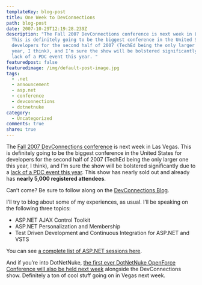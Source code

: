 ```yaml
---
templateKey: blog-post
title: One Week to DevConnections
path: blog-post
date: 2007-10-29T12:19:28.239Z
description: "The Fall 2007 DevConnections conference is next week in Las Vegas.
  This is definitely going to be the biggest conference in the United States for
  developers for the second half of 2007 (TechEd being the only larger one this
  year, I think), and I’m sure the show will be bolstered significantly due to a
  lack of a PDC event this year. "
featuredpost: false
featuredimage: /img/default-post-image.jpg
tags:
  - .net
  - announcement
  - asp.net
  - conference
  - devconnections
  - dotnetnuke
category:
  - Uncategorized
comments: true
share: true
---
```

<!--StartFragment-->

The [Fall 2007 DevConnections conference](http://devconnections.com/) is next week in Las Vegas. This is definitely going to be the biggest conference in the United States for developers for the second half of 2007 (TechEd being the only larger one this year, I think), and I’m sure the show will be bolstered significantly due to a [lack of a PDC event this year](http://msdn2.microsoft.com/en-us/events/bb288534.aspx). This show has nearly sold out and already has **nearly 5,000 registered attendees**.

Can’t come? Be sure to follow along on the [DevConnections Blog](http://aspadvice.com/blogs/devconnections/default.aspx).

I’ll try to blog about some of my experiences, as usual. I’ll be speaking on the following three topics:

* ASP.NET AJAX Control Toolkit
* ASP.NET Personalization and Membership
* Test Driven Development and Continuous Integration for ASP.NET and VSTS

You can see [a complete list of ASP.NET sessions here](http://www.devconnections.com/shows/FALL2007ASP/default.asp?c=1&s=101).

And if you’re into DotNetNuke, [the first ever DotNetNuke OpenForce Conference will also be held next week](http://www.devconnections.com/openforce/default.asp) alongside the DevConnections show. Definitely a ton of cool stuff going on in Vegas next week.

<!--EndFragment-->